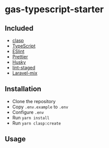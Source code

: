 # gas-typescript-starter

## Included

-   [clasp](https://github.com/google/clasp)
-   [TypeScript](https://www.typescriptlang.org/)
-   [ESlint](https://eslint.org)
-   [Prettier](https://prettier.io)
-   [Husky](https://github.com/typicode/husky)
-   [lint-staged](https://github.com/okonet/lint-staged)
-   [Laravel-mix](https://github.com/JeffreyWay/laravel-mix)

## Installation

-   Clone the repository
-   Copy `.env.example` to `.env`
-   Configure `.env`
-   Run `yarn install`
-   Run `yarn clasp:create`

## Usage
